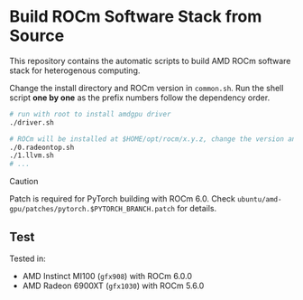 # Build ROCm Software Stack from Source

This repository contains the automatic scripts to build AMD ROCm software stack for heterogenous computing.

Change the install directory and ROCm version in `common.sh`.
Run the shell script **one by one** as the prefix numbers follow the dependency order.

```bash
# run with root to install amdgpu driver
./driver.sh

# ROCm will be installed at $HOME/opt/rocm/x.y.z, change the version and install prefix in `common.sh`
./0.radeontop.sh
./1.llvm.sh
# ...
```

> [!CAUTION]
> Patch is required for PyTorch building with ROCm 6.0. Check `ubuntu/amd-gpu/patches/pytorch.$PYTORCH_BRANCH.patch` for details.

## Test

Tested in:
- AMD Instinct MI100 (`gfx908`) with ROCm 6.0.0
- AMD Radeon 6900XT (`gfx1030`) with ROCm 5.6.0

